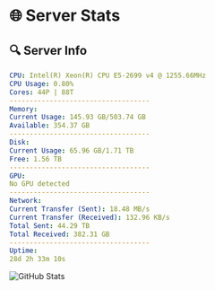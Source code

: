 # 🌐 Server Stats
## 🔍 Server Info
```yaml
CPU: Intel(R) Xeon(R) CPU E5-2699 v4 @ 1255.66MHz
CPU Usage: 0.80%
Cores: 44P | 88T
-----------------------------------
Memory:
Current Usage: 145.93 GB/503.74 GB
Available: 354.37 GB
-----------------------------------
Disk:
Current Usage: 65.96 GB/1.71 TB
Free: 1.56 TB
-----------------------------------
GPU:
No GPU detected
-----------------------------------
Network:
Current Transfer (Sent): 18.48 MB/s
Current Transfer (Received): 132.96 KB/s
Total Sent: 44.29 TB
Total Received: 382.31 GB
-----------------------------------
Uptime:
28d 2h 33m 10s
```
![GitHub Stats](https://img.shields.io/badge/Updated-2025-04-04_23:55:59-blue)